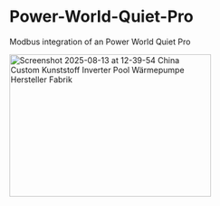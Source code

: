 # Power-World-Quiet-Pro
Modbus integration of an Power World Quiet Pro

<img width="356" height="252" alt="Screenshot 2025-08-13 at 12-39-54 China Custom Kunststoff Inverter Pool Wärmepumpe Hersteller Fabrik" src="https://github.com/user-attachments/assets/9e63f5bf-de43-43cd-b90c-693db952d538" />
